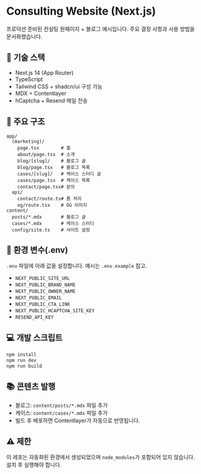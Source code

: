 # Consulting Website (Next.js)

프로덕션 준비된 컨설팅 원페이지 + 블로그 예시입니다. 주요 결정 사항과 사용 방법을 문서화했습니다.

## 🚀 기술 스택

- Next.js 14 (App Router)
- TypeScript
- Tailwind CSS + shadcn/ui 구성 가능
- MDX + Contentlayer
- hCaptcha + Resend 메일 전송

## 📂 주요 구조

```
app/
  (marketing)/
    page.tsx        # 홈
    about/page.tsx  # 소개
    blog/[slug]/    # 블로그 글
    blog/page.tsx   # 블로그 목록
    cases/[slug]/   # 케이스 스터디 글
    cases/page.tsx  # 케이스 목록
    contact/page.tsx# 문의
  api/
    contact/route.ts# 폼 처리
    og/route.tsx    # OG 이미지
content/
  posts/*.mdx       # 블로그 글
  cases/*.mdx       # 케이스 스터디
  config/site.ts    # 사이트 설정
```

## 🔧 환경 변수(.env)

`.env` 파일에 아래 값을 설정합니다. 예시는 `.env.example` 참고.

- `NEXT_PUBLIC_SITE_URL`
- `NEXT_PUBLIC_BRAND_NAME`
- `NEXT_PUBLIC_OWNER_NAME`
- `NEXT_PUBLIC_EMAIL`
- `NEXT_PUBLIC_CTA_LINK`
- `NEXT_PUBLIC_HCAPTCHA_SITE_KEY`
- `RESEND_API_KEY`

## 💻 개발 스크립트

```bash
npm install
npm run dev
npm run build
```

## 📚 콘텐츠 발행

- 블로그: `content/posts/*.mdx` 파일 추가
- 케이스: `content/cases/*.mdx` 파일 추가
- 빌드 후 배포하면 Contentlayer가 자동으로 반영됩니다.

## ⚠️ 제한

이 레포는 자동화된 환경에서 생성되었으며 `node_modules`가 포함되어 있지 않습니다. 설치 후 실행해야 합니다.
